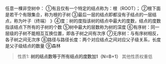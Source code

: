 

任意一棵非空树中：
①有且仅有一个特定的结点称为：根（ROOT）；
②根下面是若干个有限集合，称为根的子树
③最后一层的结点即都没有子结点的一层结点，称为叶子（终端）
》④度：树的度指该树的结点中最大的度数，结点的度数指该结点下所有的子树的个数
⑤树中最大的层数称为树的深度
⑥有序树：同一层级的子树不能相互互换位置，即各子树之间有次序
⑦无序树：与有序树相反，各子树之间无次序
⑧路径与路径长度：两个对应结点之间对应父子级关系，长度是父子级结点的数量
⑨森林

>性质1: **树的结点数等于所有结点的度数加1（N=B+1）**
其他性质权重低
<!--stackedit_data:
eyJoaXN0b3J5IjpbLTc3NzQ0ODM3Myw5NjQ0MjczMDEsLTE1MD
gyMTE5ODVdfQ==
-->
